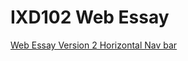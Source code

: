 IXD102 Web Essay
=====================

[Web Essay Version 2 Horizontal Nav bar](file:///C:/Users/Matthew/Documents/GitHub/markdown1/EssayWebsite/webessay2.html)
